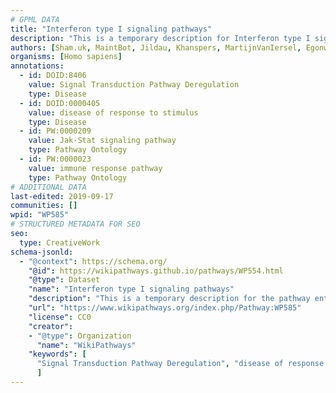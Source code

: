 ```yaml
---
# GPML DATA
title: "Interferon type I signaling pathways"
description: "This is a temporary description for Interferon type I signaling pathways"
authors: [Sham.uk, MaintBot, Jildau, Khanspers, MartijnVanIersel, Egonw, AlexanderPico]
organisms: [Homo sapiens]
annotations:
  - id: DOID:8406
    value: Signal Transduction Pathway Deregulation
    type: Disease
  - id: DOID:0000405
    value: disease of response to stimulus
    type: Disease
  - id: PW:0000209
    value: Jak-Stat signaling pathway
    type: Pathway Ontology
  - id: PW:0000023
    value: immune response pathway
    type: Pathway Ontology
# ADDITIONAL DATA
last-edited: 2019-09-17
communities: []
wpid: "WP585"
# STRUCTURED METADATA FOR SEO
seo:
  type: CreativeWork
schema-jsonld:
  - "@context": https://schema.org/
    "@id": https://wikipathways.github.io/pathways/WP554.html
    "@type": Dataset
    "name": "Interferon type I signaling pathways"
    "description": "This is a temporary description for the pathway entitled: Interferon type I signaling pathways"
    "url": "https://www.wikipathways.org/index.php/Pathway:WP585"
    "license": CC0
    "creator":
    - "@type": Organization
      "name": "WikiPathways"
    "keywords": [
      "Signal Transduction Pathway Deregulation", "disease of response to stimulus", "Jak-Stat signaling pathway", "immune response pathway",
      ]
---
```

